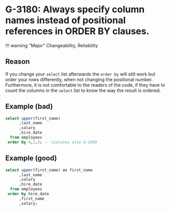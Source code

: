 # G-3180: Always specify column names instead of positional references in ORDER BY clauses.

!!! warning "Major"
    Changeability, Reliability

## Reason

If you change your `select` list afterwards the `order by` will still work but order your rows differently, when not changing the positional number. Furthermore, it is not comfortable to the readers of the code, if they have to count the columns in the `select` list to know the way the result is ordered.

## Example (bad)

``` sql
select upper(first_name)
      ,last_name
      ,salary
      ,hire_date
  from employees
 order by 4,1,3; -- violates also G-1050
```

## Example (good)

``` sql
select upper(first_name) as first_name
      ,last_name
      ,salary
      ,hire_date
  from employees
 order by hire_date
      ,first_name
      ,salary;
```